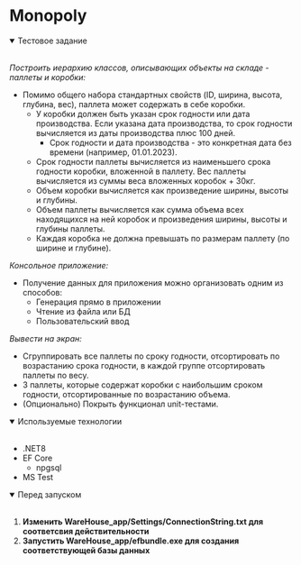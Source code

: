 # Monopoly
<details open>
<summary>Тестовое задание</summary>
<br/>

   _Построить иерархию классов, описывающих объекты на складе - паллеты и коробки:_
   * Помимо общего набора стандартных свойств (ID, ширина, высота, глубина, вес), паллета может содержать в себе коробки.
       * У коробки должен быть указан срок годности или дата производства. Если указана дата производства, то срок годности вычисляется из даты производства плюс 100 дней.
           * Срок годности и дата производства - это конкретная дата без времени (например, 01.01.2023).
       * Срок годности паллеты вычисляется из наименьшего срока годности коробки, вложенной в паллету. Вес паллеты вычисляется из суммы веса вложенных коробок + 30кг.
       * Объем коробки вычисляется как произведение ширины, высоты и глубины.
       * Объем паллеты вычисляется как сумма объема всех находящихся на ней коробок и произведения ширины, высоты и глубины паллеты.
       * Каждая коробка не должна превышать по размерам паллету (по ширине и глубине).
   
   _Консольное приложение:_
   * Получение данных для приложения можно организовать одним из способов:
     * Генерация прямо в приложении
     * Чтение из файла или БД
     * Пользовательский ввод
   
   _Вывести на экран:_
   * Сгруппировать все паллеты по сроку годности, отсортировать по возрастанию срока годности, в каждой группе отсортировать паллеты по весу.
   * 3 паллеты, которые содержат коробки с наибольшим сроком годности, отсортированные по возрастанию объема.
   * (Опционально) Покрыть функционал unit-тестами.
</details>

<details open>
<summary>Используемые технологии</summary>
<br/>
   
   * .NET8
   * EF Core
      * npgsql
   * MS Test
</details>

<details open>
<summary>Перед запуском</summary>
<br/>
      
   1. **Изменить WareHouse_app/Settings/ConnectionString.txt для соответсвия действительности**
   2. **Запустить WareHouse_app/efbundle.exe для создания соответствующей базы данных**
</details>
